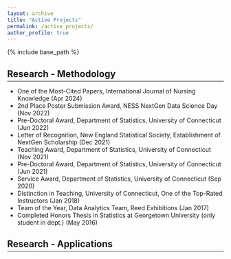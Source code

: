 ```yaml
---
layout: archive
title: "Active Projects"
permalink: /active_projects/
author_profile: true
---
```


{% include base_path %}

<h2 style="margin-bottom: 0.2em;">Research - Methodology</h2>
<!-- <small style="display: block; margin-top: 0; margin-bottom: 0.2em;"><em>*Current intern/student at the time of work</em></small> -->
<hr style="margin-top: 0.2em;" />

<ul>
  <li> One of the Most-Cited Papers, International Journal of Nursing Knowledge (Apr 2024)</li>
  <li> 2nd Place Poster Submission Award, NESS NextGen Data Science Day (Nov 2022)</li>
  <li> Pre-Doctoral Award, Department of Statistics, University of Connecticut (Jun 2022)</li>
  <li> Letter of Recognition, New England Statistical Society, Establishment of NextGen Scholarship (Dec 2021)</li>
  <li> Teaching Award, Department of Statistics, University of Connecticut (Nov 2021)</li>
  <li> Pre-Doctoral Award, Department of Statistics, University of Connecticut (Jun 2021)</li>
  <li> Service Award, Department of Statistics, University of Connecticut (Sep 2020)</li>
  <li> Distinction in Teaching, University of Connecticut, One of the Top-Rated Instructors (Jan 2018)</li>
  <li> Team of the Year, Data Analytics Team, Reed Exhibitions (Jan 2017)</li>
  <li>Completed Honors Thesis in Statistics at Georgetown University (only student in dept.) (May 2016)</li>
</ul>


<h2 style="margin-bottom: 0.2em;">Research - Applications</h2>
<!-- <small style="display: block; margin-top: 0; margin-bottom: 0.2em;"><em>**Completed statistical analyses for entire dissertation or thesis</em></small> -->
<hr style="margin-top: 0.2em;" />

<!--
Education
======
* Ph.D in Version Control Theory, GitHub University, 2018 (expected)
* M.S. in Jekyll, GitHub University, 2014
* B.S. in GitHub, GitHub University, 2012

Work experience
======
* Spring 2024: Academic Pages Collaborator
  * GitHub University
  * Duties includes: Updates and improvements to template
  * Supervisor: The Users

* Fall 2015: Research Assistant
  * GitHub University
  * Duties included: Merging pull requests
  * Supervisor: Professor Hub

* Summer 2015: Research Assistant
  * GitHub University
  * Duties included: Tagging issues
  * Supervisor: Professor Git
  
Skills
======
* Skill 1
* Skill 2
  * Sub-skill 2.1
  * Sub-skill 2.2
  * Sub-skill 2.3
* Skill 3

Publications
======
  <ul>{% for post in site.publications reversed %}
    {% include archive-single-cv.html %}
  {% endfor %}</ul>
  
Talks
======
  <ul>{% for post in site.talks reversed %}
    {% include archive-single-talk-cv.html  %}
  {% endfor %}</ul>
  
Teaching
======
  <ul>{% for post in site.teaching reversed %}
    {% include archive-single-cv.html %}
  {% endfor %}</ul>
  
Service and leadership
======
* Currently signed in to 43 different slack teams -->

